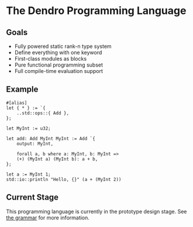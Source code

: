 # The Dendro Programming Language

## Goals

- Fully powered static rank-n type system
- Define everything with one keyword
- First-class modules as blocks
- Pure functional programming subset
- Full compile-time evaluation support

## Example

```dendro
#[alias]
let { * } := `{
    ..std::ops::{ Add },
};

let MyInt := u32;

let add: Add MyInt MyInt := Add `{
    output: MyInt,

    forall a, b where a: MyInt, b: MyInt =>
    (+) (MyInt a) (MyInt b): a + b,
};

let a := MyInt 1;
std::io::println "Hello, {}" (a + (MyInt 2))
```

## Current Stage

This programming language is currently in the prototype design stage. See [the grammar](compiler/parse/src/ast.lalrpop) for more information.